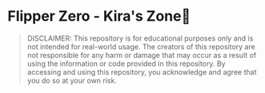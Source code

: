 # Flipper Zero - Kira's Zone🐬
>DISCLAIMER: This repository is for educational purposes only and is not intended for real-world usage. The creators of this repository
are not responsible for any harm or damage that may occur as a result of using the information or code provided in this repository.
By accessing and using this repository, you acknowledge and agree that you do so at your own risk.